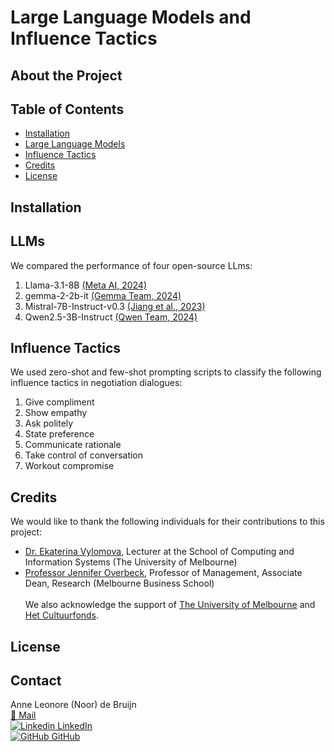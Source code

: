 # Large Language Models and Influence Tactics

## About the Project

## Table of Contents 

- [Installation](#installation)
- [Large Language Models](#LLMs)
- [Influence Tactics](#influence-tactics)
- [Credits](#credits)
- [License](#license)

## Installation

## LLMs
We compared the performance of four open-source LLms:
1. Llama-3.1-8B [(Meta AI, 2024)](https://huggingface.co/meta-llama/Llama-3.1-8B)
2. gemma-2-2b-it [(Gemma Team, 2024)](https://www.kaggle.com/m/3301)
3. Mistral-7B-Instruct-v0.3 [(Jiang et al., 2023)](https://arxiv.org/abs/2310.06825)
4. Qwen2.5-3B-Instruct [(Qwen Team, 2024)](https://qwenlm.github.io/blog/qwen2.5/)

## Influence Tactics
We used zero-shot and few-shot prompting scripts to classify the following influence tactics in negotiation dialogues:
1. Give compliment
2. Show empathy
3. Ask politely
4. State preference
5. Communicate rationale
6. Take control of conversation
7. Workout compromise

## Credits
We would like to thank the following individuals for their contributions to this project:
<br>
* [Dr. Ekaterina Vylomova](https://findanexpert.unimelb.edu.au/profile/738094-ekaterina-vylomova), Lecturer at the School of Computing and Information Systems (The University of Melbourne)
* [Professor Jennifer Overbeck](https://mbs.edu/faculty-and-research/faculty/jennifer-overbeck), Professor of Management, Associate Dean, Research (Melbourne Business School)
<br/><br/> We also acknowledge the support of [The University of Melbourne](https://scholarships.unimelb.edu.au/awards/graduate-research-scholarships) and [Het Cultuurfonds](https://www.cultuurfonds.nl).

## License

## Contact
Anne Leonore (Noor) de Bruijn
<br>
[<span style="text-decoration: none;">&#128231;</span> Mail](mailto:n.debruijn@mbs.edu)
<br>
[![Linkedin](https://i.sstatic.net/gVE0j.png) LinkedIn](https://www.linkedin.com/anneleonore)
<br>
[![GitHub](https://i.sstatic.net/tskMh.png) GitHub](https://github.com/anneleonore)
